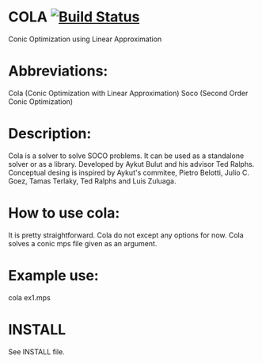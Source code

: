 COLA [![Build Status](https://travis-ci.org/aykutbulut/COLA.svg?branch=master)](https://travis-ci.org/aykutbulut/COLA)
====
Conic Optimization using Linear Approximation

Abbreviations:
===
Cola (Conic Optimization with Linear Approximation)
Soco (Second Order Conic Optimization)

Description:
===
Cola is a solver to solve SOCO problems. It can be used as a standalone solver
or as a library. Developed by Aykut Bulut and his advisor Ted Ralphs.
Conceptual desing is inspired by Aykut's commitee, Pietro Belotti,
Julio C. Goez, Tamas Terlaky, Ted Ralphs and Luis Zuluaga.

How to use cola:
===
It is pretty straightforward. Cola do not except any options for now. Cola
solves a conic mps file given as an argument.

Example use:
==
cola ex1.mps

INSTALL
====
See INSTALL file.
